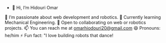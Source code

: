 - 👋 Hi, I’m Hidouri Omar

👀 I’m passionate about web development and robotics.
🌱 Currently learning Mechanical Engineering.
💞️ Open to collaborating on web or robotics projects.
📫 You can reach me at omarhiodouri20@gmail.com
😄 Pronouns:  he/him
⚡ Fun fact: "I love building robots that dance!

